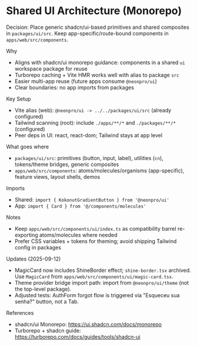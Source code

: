# Shared UI Architecture (Monorepo)

Decision: Place generic shadcn/ui-based primitives and shared composites in `packages/ui/src`. Keep app-specific/route-bound components in `apps/web/src/components`.

Why
- Aligns with shadcn/ui monorepo guidance: components in a shared `ui` workspace package for reuse
- Turborepo caching + Vite HMR works well with alias to package `src`
- Easier multi-app reuse (future apps consume `@neonpro/ui`)
- Clear boundaries: no app imports from packages

Key Setup
- Vite alias (web): `@neonpro/ui -> ../../packages/ui/src` (already configured)
- Tailwind scanning (root): include `./apps/**/*` and `./packages/**/*` (configured)
- Peer deps in UI: react, react-dom; Tailwind stays at app level

What goes where
- `packages/ui/src`: primitives (button, input, label), utilities (`cn`), tokens/theme bridges, generic composites
- `apps/web/src/components`: atoms/molecules/organisms (app-specific), feature views, layout shells, demos

Imports
- Shared: `import { KokonutGradientButton } from '@neonpro/ui'`
- App: `import { Card } from '@/components/molecules'`

Notes
- Keep `apps/web/src/components/ui/index.ts` as compatibility barrel re-exporting atoms/molecules where needed
- Prefer CSS variables + tokens for theming; avoid shipping Tailwind config in packages

Updates (2025-09-12)
- MagicCard now includes ShineBorder effect; `shine-border.tsx` archived. Use `MagicCard` from `apps/web/src/components/ui/magic-card.tsx`.
- Theme provider bridge import path: import from `@neonpro/ui/theme` (not the top-level package).
- Adjusted tests: AuthForm forgot flow is triggered via "Esqueceu sua senha?" button, not a Tab.

References
- shadcn/ui Monorepo: https://ui.shadcn.com/docs/monorepo
- Turborepo + shadcn guide: https://turborepo.com/docs/guides/tools/shadcn-ui
